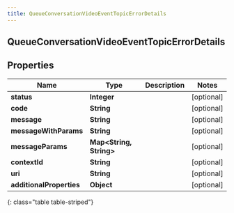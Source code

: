 ```yaml
---
title: QueueConversationVideoEventTopicErrorDetails
---
```

## QueueConversationVideoEventTopicErrorDetails


## Properties

| Name | Type | Description | Notes |
| ------------ | ------------- | ------------- | ------------- |
| **status** | **Integer** |  |  [optional] |
| **code** | **String** |  |  [optional] |
| **message** | **String** |  |  [optional] |
| **messageWithParams** | **String** |  |  [optional] |
| **messageParams** | **Map&lt;String, String&gt;** |  |  [optional] |
| **contextId** | **String** |  |  [optional] |
| **uri** | **String** |  |  [optional] |
| **additionalProperties** | **Object** |  |  [optional] |
{: class="table table-striped"}




